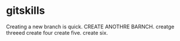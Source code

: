 
# gitskills
Creating a new branch is quick.
CREATE ANOTHRE BARNCH.
creatge threeed
create four 
create five.
create six.
